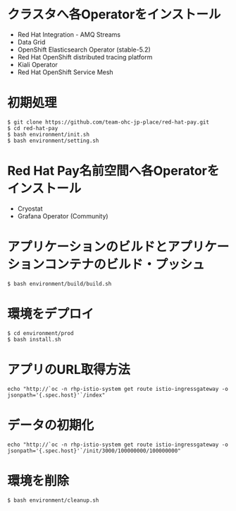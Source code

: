 # クラスタへ各Operatorをインストール
- Red Hat Integration - AMQ Streams
- Data Grid
- OpenShift Elasticsearch Operator (stable-5.2)
- Red Hat OpenShift distributed tracing platform
- Kiali Operator
- Red Hat OpenShift Service Mesh

# 初期処理
```shell
$ git clone https://github.com/team-ohc-jp-place/red-hat-pay.git
$ cd red-hat-pay
$ bash environment/init.sh 
$ bash environment/setting.sh
```

# Red Hat Pay名前空間へ各Operatorをインストール
- Cryostat
- Grafana Operator (Community)

# アプリケーションのビルドとアプリケーションコンテナのビルド・プッシュ
```shell
$ bash environment/build/build.sh
```

# 環境をデプロイ
```shell
$ cd environment/prod
$ bash install.sh
```

# アプリのURL取得方法
```shell
echo "http://`oc -n rhp-istio-system get route istio-ingressgateway -o jsonpath='{.spec.host}'`/index"
```

# データの初期化
```shell
echo "http://`oc -n rhp-istio-system get route istio-ingressgateway -o jsonpath='{.spec.host}'`/init/3000/100000000/100000000"
```

# 環境を削除
```shell
$ bash environment/cleanup.sh 
```